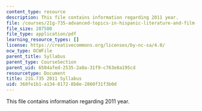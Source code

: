 ```yaml
---
content_type: resource
description: This file contains information regarding 2011 year.
file: /courses/21g-735-advanced-topics-in-hispanic-literature-and-film-the-films-of-luis-bunuel-fall-2013/368fe1b1a13481728b8e2860f31f3b0d_MIT21G_735F13_2011Syllabus.pdf
file_size: 287580
file_type: application/pdf
learning_resource_types: []
license: https://creativecommons.org/licenses/by-nc-sa/4.0/
ocw_type: OCWFile
parent_title: Syllabus
parent_type: CourseSection
parent_uid: 6504afed-2535-2a8a-31f9-c763e8a195cd
resourcetype: Document
title: 21G.735 2011 Syllabus
uid: 368fe1b1-a134-8172-8b8e-2860f31f3b0d
---
```

This file contains information regarding 2011 year.
